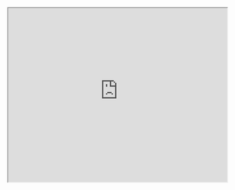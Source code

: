 <iframe src="http://chat-engine-examples.surge.sh/jquery/simple/index.html" width="100%" height="400px"></iframe>

<script src="http://gist-it.appspot.com/github/pubnub/chat-engine-examples/blob/master/jquery/simple/index.html?footer=0"></script>
